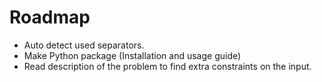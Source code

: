 # Roadmap

+ Auto detect used separators.
+ Make Python package (Installation and usage guide)
+ Read description of the problem to find extra constraints on the input.
